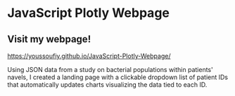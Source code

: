 # JavaScript Plotly Webpage

## Visit my webpage!

https://youssoufiy.github.io/JavaScript-Plotly-Webpage/

Using JSON data from a study on bacterial populations within patients' navels, I created a landing page with a clickable dropdown list of patient IDs that automatically updates charts visualizing the data tied to each ID. 
